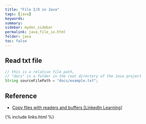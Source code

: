 ```yaml
---
title: "File I/O in Java"
tags: [java]
keywords:
summary:
sidebar: mydoc_sidebar
permalink: java_file_io.html
folder: java
toc: false
---
```


## Read txt file
```java
// this is a relative file path,
// "docs" is a folder in the root directory of the Java project
String sourceFilePath = "docs/example.txt";
```

## Reference
* [Copy files with readers and buffers [LinkedIn Learning]](https://www.linkedin.com/learning/java-essential-training-objects-and-apis/copy-files-with-readers-and-buffers)


{% include links.html %}
